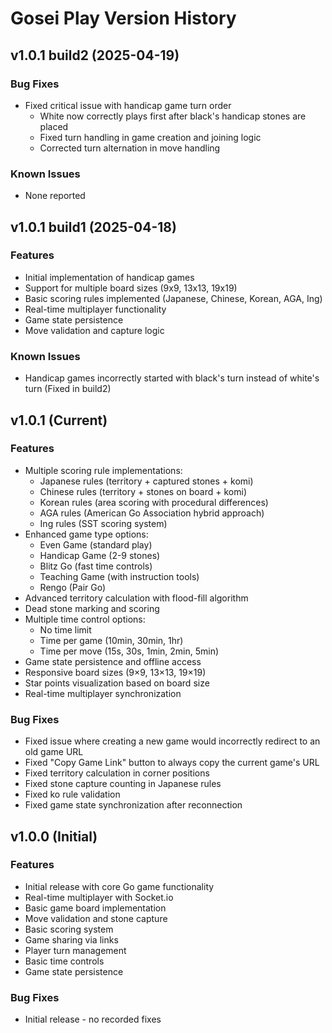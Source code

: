 # Gosei Play Version History

## v1.0.1 build2 (2025-04-19)

### Bug Fixes
- Fixed critical issue with handicap game turn order
  - White now correctly plays first after black's handicap stones are placed
  - Fixed turn handling in game creation and joining logic
  - Corrected turn alternation in move handling

### Known Issues
- None reported

## v1.0.1 build1 (2025-04-18)

### Features
- Initial implementation of handicap games
- Support for multiple board sizes (9x9, 13x13, 19x19)
- Basic scoring rules implemented (Japanese, Chinese, Korean, AGA, Ing)
- Real-time multiplayer functionality
- Game state persistence
- Move validation and capture logic

### Known Issues
- Handicap games incorrectly started with black's turn instead of white's turn (Fixed in build2)

## v1.0.1 (Current)
### Features
- Multiple scoring rule implementations:
  - Japanese rules (territory + captured stones + komi)
  - Chinese rules (territory + stones on board + komi)
  - Korean rules (area scoring with procedural differences)
  - AGA rules (American Go Association hybrid approach)
  - Ing rules (SST scoring system)
- Enhanced game type options:
  - Even Game (standard play)
  - Handicap Game (2-9 stones)
  - Blitz Go (fast time controls)
  - Teaching Game (with instruction tools)
  - Rengo (Pair Go)
- Advanced territory calculation with flood-fill algorithm
- Dead stone marking and scoring
- Multiple time control options:
  - No time limit
  - Time per game (10min, 30min, 1hr)
  - Time per move (15s, 30s, 1min, 2min, 5min)
- Game state persistence and offline access
- Responsive board sizes (9×9, 13×13, 19×19)
- Star points visualization based on board size
- Real-time multiplayer synchronization

### Bug Fixes
- Fixed issue where creating a new game would incorrectly redirect to an old game URL
- Fixed "Copy Game Link" button to always copy the current game's URL
- Fixed territory calculation in corner positions
- Fixed stone capture counting in Japanese rules
- Fixed ko rule validation
- Fixed game state synchronization after reconnection

## v1.0.0 (Initial)
### Features
- Initial release with core Go game functionality
- Real-time multiplayer with Socket.io
- Basic game board implementation
- Move validation and stone capture
- Basic scoring system
- Game sharing via links
- Player turn management
- Basic time controls
- Game state persistence

### Bug Fixes
- Initial release - no recorded fixes 